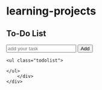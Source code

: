 # learning-projects
<!DOCTYPE html>
<html lang="en">
<head>
    <meta charset="UTF-8">
    <meta name="viewport" content="width=device-width, initial-scale=1.0">
    <title>To Do List</title>
    <link href="style.css" rel="stylesheet" />
    <link href="https://cdnjs.cloudflare.com/ajax/libs/font-awesome/6.0.0-beta3/css/all.min.css" rel="stylesheet">
    
</head>
<body>
    <div class="container">
        <div class="box">
           <div class="topbox"> <h2 id="toptext">To-Do List</h2>
            <div class="logo"></div></div>
            <div class="entrybox">
        <input type="text" class="task" placeholder="add your task">
        <button class="add">Add</button> 
    </div>

    <ul class="todolist">
        
    </ul>
        </div>
    </div>
    
 
<script src="script.js"></script>
</body>
</html>
